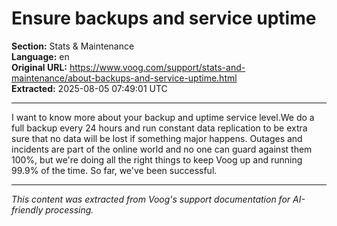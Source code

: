 # Ensure backups and service uptime

**Section:** Stats & Maintenance  
**Language:** en  
**Original URL:** https://www.voog.com/support/stats-and-maintenance/about-backups-and-service-uptime.html  
**Extracted:** 2025-08-05 07:49:01 UTC

---

I want to know more about your backup and uptime service level.We do a full backup every 24 hours and run constant data replication to be extra sure that no data will be lost if something major happens. Outages and incidents are part of the online world and no one can guard against them 100%, but we're doing all the right things to keep Voog up and running 99.9% of the time. So far, we've been successful.

---

*This content was extracted from Voog's support documentation for AI-friendly processing.*
